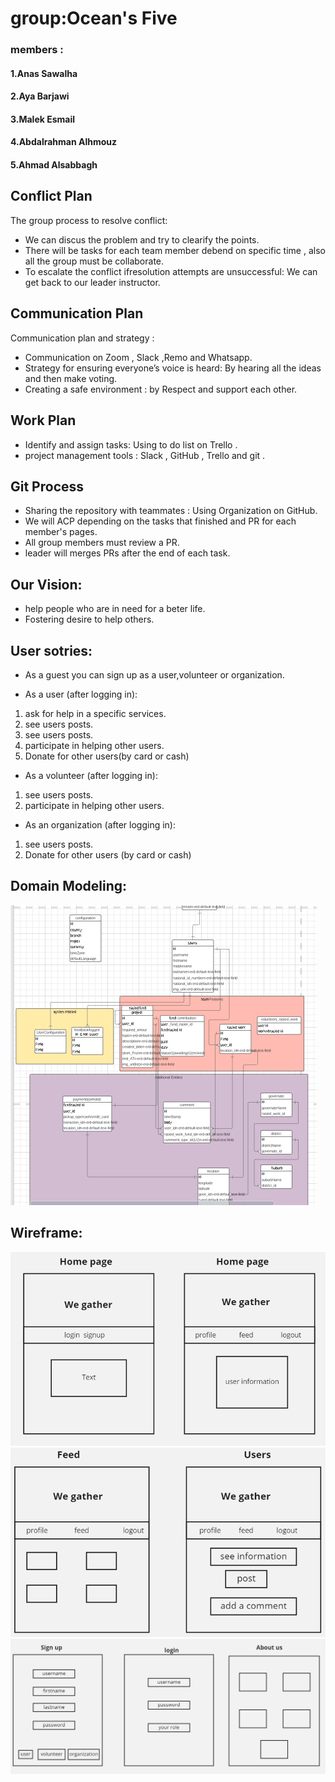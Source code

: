  # group:Ocean's Five

### members  :
#### 1.Anas Sawalha

#### 2.Aya Barjawi

#### 3.Malek Esmail

#### 4.Abdalrahman Alhmouz

#### 5.Ahmad Alsabbagh



## Conflict Plan

The group process to resolve conflict:
- We can discus the problem and try to clearify the points.
- There will be tasks for each team member debend on specific time , also all the group must be collaborate.
- To escalate the conflict ifresolution attempts are unsuccessful: We can get back to our leader instructor.

## Communication Plan

Communication plan and strategy :
- Communication on Zoom , Slack ,Remo and Whatsapp.
- Strategy for ensuring everyone’s voice is heard: By hearing all the ideas and then make voting.  
- Creating a safe environment : by Respect and support each other.

## Work Plan
- Identify and assign tasks: Using to do list on Trello .
- project management tools : Slack , GitHub , Trello and git .

## Git Process

- Sharing the repository with teammates : Using Organization on GitHub.
- We will ACP depending on the tasks that finished and PR for each member's pages.
- All group members must review a PR.
- leader will merges PRs after the end of each task.

## Our Vision:
- help people who are in need for a beter life.
- Fostering desire to help others.

## User sotries:
* As a guest you can sign up as a user,volunteer or organization.

* As a user (after logging in):
1. ask for help in a specific services.
2. see users posts.
3. see users posts.
4. participate in helping other users.
5. Donate for other users(by card or cash)

* As a volunteer (after logging in):
 1. see users posts.
 2. participate in helping other users.
 
* As an organization (after logging in):
 1. see users posts.
 2. Donate for other users (by card or cash)

## Domain Modeling:
![homepage](https://github.com/Ocean-s-Five/We-gather/blob/main/wireframe/5.PNG)


## Wireframe:
![homepage](https://github.com/Ocean-s-Five/We-gather/blob/main/wireframe/2.PNG)
![homepage](https://github.com/Ocean-s-Five/We-gather/blob/main/wireframe/4.PNG)
![homepage](https://github.com/Ocean-s-Five/We-gather/blob/main/wireframe/3.PNG)





 
